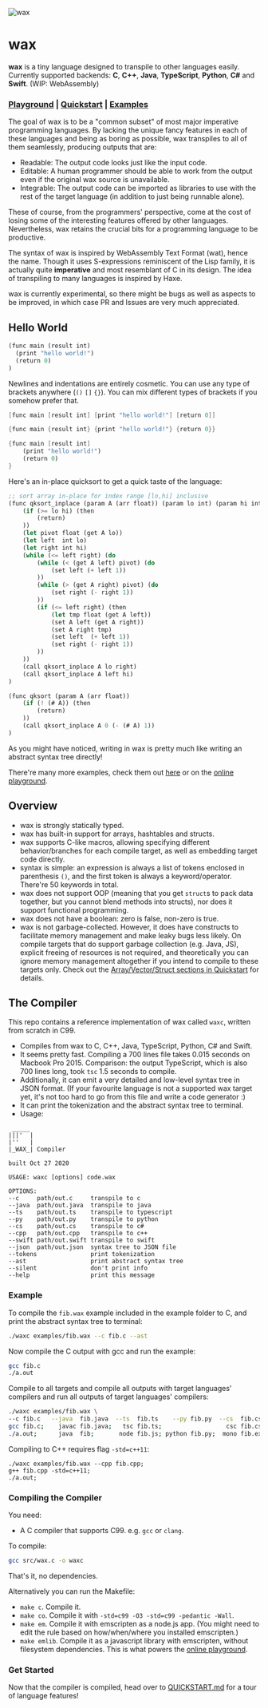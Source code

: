 
![wax](assets/wax.svg)

# wax

**wax** is a tiny language designed to transpile to other languages easily. Currently supported backends: **C**, **C++**, **Java**, **TypeScript**, **Python**, **C#** and **Swift**. (WIP: WebAssembly)

### [Playground](https://waxc.netlify.app/) | [Quickstart](./QUICKSTART.md) | [Examples](./examples)

The goal of wax is to be a "common subset" of most major imperative programming languages. By lacking the unique fancy features in each of these languages and being as boring as possible, wax transpiles to all of them seamlessly, producing outputs that are:

- Readable: The output code looks just like the input code.
- Editable: A human programmer should be able to work from the output even if the original wax source is unavailable.
- Integrable: The output code can be imported as libraries to use with the rest of the target language (in addition to just being runnable alone).

These of course, from the programmers' perspective, come at the cost of losing some of the interesting features offered by other languages. Nevertheless, wax retains the crucial bits for a programming language to be productive.

The syntax of wax is inspired by WebAssembly Text Format (wat), hence the name. Though it uses S-expressions reminiscent of the Lisp family, it is actually quite **imperative** and most resemblant of C in its design. The idea of transpiling to many languages is inspired by Haxe.


wax is currently experimental, so there might be bugs as well as aspects to be improved, in which case PR and Issues are very much appreciated.


## Hello World

```scheme
(func main (result int)
  (print "hello world!")
  (return 0)
)
```

Newlines and indentations are entirely cosmetic. You can use any type of brackets anywhere (`()` `[]` `{}`). You can mix different types of brackets if you somehow prefer that.

```scheme
[func main [result int] [print "hello world!"] [return 0]]

{func main {result int} {print "hello world!"} {return 0}}

{func main [result int] 
	(print "hello world!") 
	(return 0)
}
```

Here's an in-place quicksort to get a quick taste of the language:

```scheme
;; sort array in-place for index range [lo,hi] inclusive
(func qksort_inplace (param A (arr float)) (param lo int) (param hi int)
	(if (>= lo hi) (then
		(return)
	))
	(let pivot float (get A lo))
	(let left  int lo)
	(let right int hi)
	(while (<= left right) (do
		(while (< (get A left) pivot) (do
			(set left (+ left 1))
		))
		(while (> (get A right) pivot) (do
			(set right (- right 1))
		))
		(if (<= left right) (then
			(let tmp float (get A left))
			(set A left (get A right))
			(set A right tmp)
			(set left  (+ left 1))
			(set right (- right 1))
		))
	))
	(call qksort_inplace A lo right)
	(call qksort_inplace A left hi)
)

(func qksort (param A (arr float))
	(if (! (# A)) (then
		(return)
	))
	(call qksort_inplace A 0 (- (# A) 1))
)
```

As you might have noticed, writing in wax is pretty much like writing an abstract syntax tree directly!

There're many more examples, check them out [here](./examples) or on the [online playground](https://waxc.netlify.app/).


## Overview

- wax is strongly statically typed.
- wax has built-in support for arrays, hashtables and structs.
- wax supports C-like macros, allowing specifying different behavior/branches for each compile target, as well as embedding target code directly.
- syntax is simple: an expression is always a list of tokens enclosed in parenthesis `()`, and the first token is always a keyword/operator. There're 50 keywords in total.
- wax does not support OOP (meaning that you get `struct`s to pack data together, but you cannot blend methods into structs), nor does it support functional programming.
- wax does not have a boolean: zero is false, non-zero is true.
- wax is not garbage-collected. However, it does have constructs to facilitate memory management and make leaky bugs less likely. On compile targets that do support garbage collection (e.g. Java, JS), explicit freeing of resources is not required, and theoretically you can ignore memory management altogether if you intend to compile to these targets only. Check out the [Array/Vector/Struct sections in Quickstart](https://github.com/LingDong-/wax/blob/main/QUICKSTART.md#arrays-and-vectors) for details.

## The Compiler

This repo contains a reference implementation of wax called `waxc`, written from scratch in C99.

- Compiles from wax to C, C++, Java, TypeScript, Python, C# and Swift.
- It seems pretty fast. Compiling a 700 lines file takes 0.015 seconds on Macbook Pro 2015. Comparison: the output TypeScript, which is also 700 lines long, took `tsc` 1.5 seconds to compile. 
- Additionally, it can emit a very detailed and low-level syntax tree in JSON format. (If your favourite language is not a supported wax target yet, it's not too hard to go from this file and write a code generator :)
- It can print the tokenization and the abstract syntax tree to terminal.
- Usage:

```
 _____                                           
|||'  |                                          
|''   |                                          
|_WAX_| Compiler                                 

built Oct 27 2020                               

USAGE: waxc [options] code.wax                   

OPTIONS:                                         
--c     path/out.c     transpile to c            
--java  path/out.java  transpile to java         
--ts    path/out.ts    transpile to typescript   
--py    path/out.py    transpile to python       
--cs    path/out.cs    transpile to c#           
--cpp   path/out.cpp   transpile to c++          
--swift path/out.swift transpile to swift        
--json  path/out.json  syntax tree to JSON file  
--tokens               print tokenization        
--ast                  print abstract syntax tree
--silent               don't print info          
--help                 print this message 
```

### Example

To compile the `fib.wax` example included in the example folder to C, and print the abstract syntax tree to terminal:

```bash
./waxc examples/fib.wax --c fib.c --ast
```

Now compile the C output with gcc and run the example:

```bash
gcc fib.c
./a.out
```

Compile to all targets and compile all outputs with target languages' compilers and run all outputs of target languages' compilers:

```bash
./waxc examples/fib.wax \
--c fib.c   --java  fib.java  --ts  fib.ts    --py fib.py  --cs  fib.cs  --swift  fib.swift;
gcc fib.c;    javac fib.java;   tsc fib.ts;                  csc fib.cs;   swiftc fib.swift;
./a.out;      java  fib;       node fib.js; python fib.py;  mono fib.exe;       ./fib; 
```

Compiling to C++ requires flag `-std=c++11`:

```
./waxc examples/fib.wax --cpp fib.cpp;
g++ fib.cpp -std=c++11;
./a.out;
```


### Compiling the Compiler

You need:

- A C compiler that supports C99. e.g. `gcc` or `clang`.

To compile:

```bash
gcc src/wax.c -o waxc
```

That's it, no dependencies.

Alternatively you can run the Makefile:

- `make c`. Compile it.
- `make co`. Compile it with `-std=c99 -O3 -std=c99 -pedantic -Wall`.
- `make em`. Compile it with emscripten as a node.js app. (You might need to edit the rule based on how/when/where you installed emscripten.)
- `make emlib`. Compile it as a javascript library with emscripten, without filesystem dependencies. This is what powers the [online playground](https://waxc.netlify.app/).

### Get Started

Now that the compiler is compiled, head over to [QUICKSTART.md](./QUICKSTART.md) for a tour of language features!
